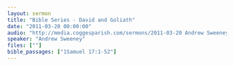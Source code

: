 ```yaml
---
layout: sermon
title: "Bible Series - David and Goliath"
date: "2011-03-20 00:00:00"
audio: "http://media.coggesparish.com/sermons/2011-03-20 Andrew Sweeney.mp3"
speaker: "Andrew Sweeney"
files: [""]
bible_passages: ["1Samuel 17:1-52"]
---
```


